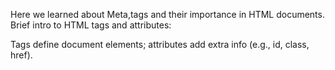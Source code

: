 Here we learned about Meta,tags and their importance in HTML documents.
Brief intro to HTML tags and attributes:

Tags define document elements; attributes add extra info (e.g., id, class, href).
  
<title>: placed in <head>, sets the browser tab label and aids SEO.
  
<meta>: head metadata (charset, viewport, description, keywords) for rendering and search engines.

<body>: contains all visible page content (text, images, links, scripts).
